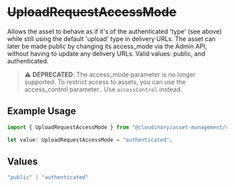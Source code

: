 # ~~UploadRequestAccessMode~~

Allows the asset to behave as if it's of the authenticated 'type' (see above) while still using the default 'upload' type in delivery URLs. The asset can later be made public by changing its access_mode via the Admin API, without having to update any delivery URLs. Valid values: public, and authenticated.


> :warning: **DEPRECATED**: The access_mode parameter is no longer supported. To restrict access to assets, you can use the access_control parameter.. Use `accessControl` instead.

## Example Usage

```typescript
import { UploadRequestAccessMode } from "@cloudinary/asset-management/models/components";

let value: UploadRequestAccessMode = "authenticated";
```

## Values

```typescript
"public" | "authenticated"
```